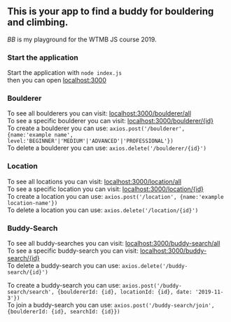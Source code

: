 ## This is your app to find a buddy for bouldering and climbing.

*BB* is my playground for the WTMB JS course 2019.

### Start the application
Start the application with 
`node index.js`  
then you can open 
[localhost:3000](http://localhost:3000)  

### Boulderer
To see all boulderers you can visit: 
[localhost:3000/boulderer/all](http://localhost:3000/boulderer/all)  
To see a specific boulderer you can visit: 
[localhost:3000/boulderer/{id}](http://localhost:3000/boulderer/{id})  
To create a boulderer you can use: 
`axios.post('/boulderer', {name:'example name', level:'BEGINNER'|'MEDIUM'|'ADVANCED'|'PROFESSIONAL'})`  
To delete a boulderer you can use: 
`axios.delete('/boulderer/{id}')`  

### Location
To see all locations you can visit: 
[localhost:3000/location/all](http://localhost:3000/location/all)  
To see a specific location you can visit: 
[localhost:3000/location/{id}](http://localhost:3000/location/{id})  
To create a location you can use: 
`axios.post('/location', {name:'example location-name'})`  
To delete a location you can use: 
`axios.delete('/location/{id}')`  


### Buddy-Search
To see all buddy-searches you can visit: 
[localhost:3000/buddy-search/all](http://localhost:3000/buddy-search/all)  
To see a specific buddy-search you can visit: 
[localhost:3000/buddy-search/{id}](http://localhost:3000/buddy-search/{id})  
To delete a buddy-search you can use: 
`axios.delete('/buddy-search/{id}')`  

To create a buddy-search you can use: 
`axios.post('/buddy-search/search', {bouldererId: {id}, locationId: {id}, date: '2019-11-3'})`  
To join a buddy-search you can use: 
`axios.post('/buddy-search/join', {bouldererId: {id}, searchId: {id}})`  